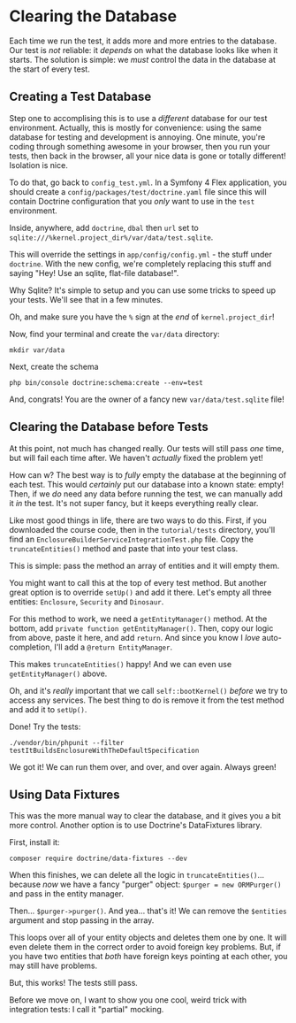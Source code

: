 # Clearing the Database

Each time we run the test, it adds more and more entries to the database. Our test
is *not* reliable: it *depends* on what the database looks like when it starts. The
solution is simple: we *must* control the data in the database at the start of every
test.

## Creating a Test Database

Step one to accomplising this is to use a *different* database for our test environment.
Actually, this is mostly for convenience: using the same database for testing
and development is annoying. One minute, you're coding through something awesome
in your browser, then you run your tests, then back in the browser, all your nice
data is gone or totally different! Isolation is nice.

To do that, go back to `config_test.yml`. In a Symfony 4 Flex application, you
should create a `config/packages/test/doctrine.yaml` file since this will contain
Doctrine configuration that you *only* want to use in the `test` environment.

Inside, anywhere, add `doctrine`, `dbal` then `url` set to
`sqlite:///%kernel.project_dir%/var/data/test.sqlite`.

This will override the settings in `app/config/config.yml` - the stuff under `doctrine`.
With the new config, we're completely replacing this stuff and saying "Hey! Use an
sqlite, flat-file database!".

Why Sqlite? It's simple to setup and you can use some tricks to speed up your
tests. We'll see that in a few minutes.

Oh, and make sure you have the `%` sign at the *end* of `kernel.project_dir`!

Now, find your terminal and create the `var/data` directory:

```terminal-silent
mkdir var/data
```

Next, create the schema

```terminal
php bin/console doctrine:schema:create --env=test
```

And, congrats! You are the owner of a fancy new `var/data/test.sqlite` file!

## Clearing the Database before Tests

At this point, not much has changed really. Our tests will still pass *one* time,
but will fail each time after. We haven't *actually* fixed the problem yet!

How can w? The best way is to *fully* empty the database at the beginning of each
test. This would *certainly* put our database into a known state: empty! Then, if
we *do* need any data before running the test, we can manually add it *in* the test.
It's not super fancy, but it keeps everything really clear.

Like most good things in life, there are two ways to do this. First, if you downloaded
the course code, then in the `tutorial/tests` directory, you'll find an
`EnclosureBuilderServiceIntegrationTest.php` file. Copy the `truncateEntities()`
method and paste that into your test class.

This is simple: pass the method an array of entities and it will empty them.

You might want to call this at the top of every test method. But another great option
is to override `setUp()` and add it there. Let's empty all three entities:
`Enclosure`, `Security` and `Dinosaur`.

For this method to work, we need a `getEntityManager()` method. At the bottom,
add `private function getEntityManager()`. Then, copy our logic from above, paste
it here, and add `return`. And since you know I *love* auto-completion, I'll add
a `@return EntityManager`.

This makes `truncateEntities()` happy! And we can even use `getEntityManager()` above.

Oh, and it's *really* important that we call `self::bootKernel()` *before* we
try to access any services. The best thing to do is remove it from the test method
and add it to `setUp()`.

Done! Try the tests:

```terminal-silent
./vendor/bin/phpunit --filter testItBuildsEnclosureWithTheDefaultSpecification
```

We got it! We can run them over, and over, and over again. Always green!

## Using Data Fixtures

This was the more manual way to clear the database, and it gives you a bit more
control. Another option is to use Doctrine's DataFixtures library.

First, install it:

```terminal
composer require doctrine/data-fixtures --dev
```

When this finishes, we can delete all the logic in `truncateEntities()`... because
*now* we have a fancy "purger" object: `$purger = new ORMPurger()` and pass in the
entity manager.

Then... `$purger->purger()`. And yea... that's it! We can remove the `$entities`
argument and stop passing in the array.

This loops over all of your entity objects and deletes them one by one. It will even
delete them in the correct order to avoid foreign key problems. But, if you have
two entities that *both* have foreign keys pointing at each other, you may still
have problems.

But, this works! The tests still pass.

Before we move on, I want to show you one cool, weird trick with integration tests:
I call it "partial" mocking.
